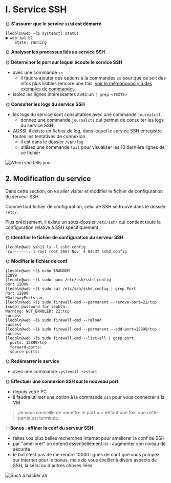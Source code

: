 # I. Service SSH

🌞 **S'assurer que le service `sshd` est démarré**

```
[leobln@web ~]$ systemctl status
● web.tp1.b1
    State: running
```

🌞 **Analyser les processus liés au service SSH**



🌞 **Déterminer le port sur lequel écoute le service SSH**

- avec une commande `ss`
  - il faudra ajouter des options à la commandes `ss` pour que ce soit des infos plus lisibles (encore une fois, [voir le mémoooooo y'a des exemples de commandes](../../cours/memo/shell.md).
- isolez les lignes intéressantes avec un `| grep <TEXTE>`

🌞 **Consulter les logs du service SSH**

- les logs du service sont consultables avec une commande `journalctl`
  - donnez une commande `journalctl` qui permet de consulter les logs du service SSH
- AUSSI, il existe un fichier de log, dans lequel le service SSH enregistre toutes les tentatives de connexion
  - il est dans le dossier `/var/log`
  - utilisez une commande `tail` pour visualiser les 10 dernière lignes de ce fichier

![When she tells you](./img/when_she_tells_you.png)

## 2. Modification du service

Dans cette section, on va aller visiter et modifier le fichier de configuration du serveur SSH.

Comme tout fichier de configuration, celui de SSH se trouve dans le dossier `/etc/`.

Plus précisément, il existe un sous-dossier `/etc/ssh/` qui contient toute la configuration relative à SSH spécifiquement

🌞 **Identifier le fichier de configuration du serveur SSH**

```
[leobln@web ssh]$ ls -l sshd_config
-rw-------. 1 root root 3667 Nov  5 04:37 sshd_config
```

🌞 **Modifier le fichier de conf**

```
[leobln@web ~]$ echo $RANDOM
12899
[leobln@web ~]$ sudo nano /etc/ssh/sshd_config
port 12899
[leobln@web ~]$ sudo cat /etc/ssh/sshd_config | grep Port
Port 12899
#GatewayPorts no
[leobln@web ~]$ sudo firewall-cmd --permanent --remove-port=22/tcp
[sudo] password for leobln:
Warning: NOT_ENABLED: 22:tcp
success
[leobln@web ~]$ sudo firewall-cmd --reload
success
[leobln@web ~]$ sudo firewall-cmd --permanent --add-port=12899/tcp
success
[leobln@web ~]$ sudo firewall-cmd --list-all | grep port
  ports: 12899/tcp
  forward-ports:
  source-ports:
```

🌞 **Redémarrer le service**

- avec une commande `systemctl restart`

🌞 **Effectuer une connexion SSH sur le nouveau port**

- depuis votre PC
- il faudra utiliser une option à la commande `ssh` pour vous connecter à la VM

> Je vous conseille de remettre le port par défaut une fois que cette partie est terminée.

✨ **Bonus : affiner la conf du serveur SSH**

- faites vos plus belles recherches internet pour améliorer la conf de SSH
- par "améliorer" on entend essentiellement ici : augmenter son niveau de sécurité
- le but c'est pas de me rendre 10000 lignes de conf que vous pompez sur internet pour le bonus, mais de vous éveiller à divers aspects de SSH, la sécu ou d'autres choses liées

![Such a hacker](./img/such_a_hacker.png)
aa